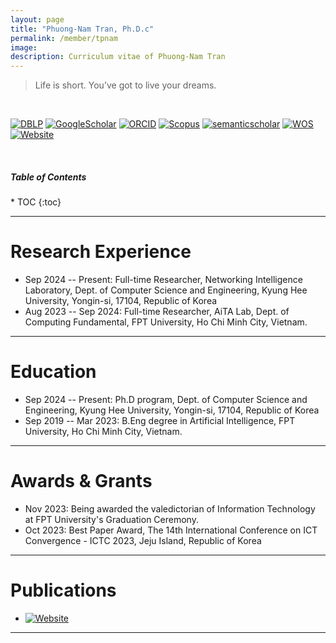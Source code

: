 ```yaml
---
layout: page
title: "Phuong-Nam Tran, Ph.D.c"
permalink: /member/tpnam
image: 
description: Curriculum vitae of Phuong-Nam Tran
---
```


> Life is short. You’ve got to live your dreams.

<br>

[![DBLP](https://img.shields.io/badge/DBLP-004F9F?style=flat-square&logo=dblp)](https://dblp.uni-trier.de/pid/176/9582-1.html) 
[![GoogleScholar](https://img.shields.io/badge/Google%20Scholar-4285F4?style=flat-square&logo=Google+Scholar&logoColor=white)](https://scholar.google.com/citations?user=NKbwDD8AAAAJ) 
[![ORCID](https://img.shields.io/badge/ORCID-A6CE39?style=flat-square&logo=ORCID&logoColor=white)](https://orcid.org/0009-0009-6551-9106) 
[![Scopus](https://img.shields.io/badge/Scopus%20Author%20ID-E9711C?style=flat-square&logo=Scopus&logoColor=white)](https://www.scopus.com/authid/detail.uri?authorId=57185035100&logoColor=white) 
[![semanticscholar](https://img.shields.io/badge/Semantic%20Scholar-336699?style=flat-square&logo=semantic+scholar&logoColor=white)](https://www.semanticscholar.org/author/Phuong-Nam-Tran/2280926816)
[![WOS](https://img.shields.io/badge/Web%20of%20Science-black?style=flat-square&logo=Clarivate&logoColor=white)](https://www.webofscience.com/wos/author/record/KIG-2009-2024) 
[![Website](https://img.shields.io/badge/-Personal%20Page-0C2E86?style=flat-square&logo=%2Fe%2F&logoColor=FFFFFF)](https://tpnam0901.github.io/)

<br>

<h5>Table of Contents</h5>
* TOC
{:toc}

***

Research Experience
============
* Sep 2024 -- Present: Full-time Researcher, Networking Intelligence Laboratory, Dept. of Computer Science and Engineering, Kyung Hee University, Yongin-si, 17104, Republic of Korea
* Aug 2023 -- Sep 2024: Full-time Researcher, AiTA Lab, Dept. of Computing Fundamental, FPT University, Ho Chi Minh City, Vietnam.

***

Education
============
* Sep 2024 -- Present: Ph.D program, Dept. of Computer Science and Engineering, Kyung Hee University, Yongin-si, 17104, Republic of Korea
* Sep 2019 -- Mar 2023: B.Eng degree in Artificial Intelligence, FPT University, Ho Chi Minh City, Vietnam.

***

Awards & Grants
============
* Nov 2023: Being awarded the valedictorian of Information Technology at FPT University's Graduation Ceremony.
* Oct 2023: Best Paper Award, The 14th International Conference on ICT Convergence - ICTC 2023, Jeju Island, Republic of Korea

***

Publications
============
* [![Website](https://img.shields.io/badge/-Personal%20Page-0C2E86?style=flat-square&logo=%2Fe%2F&logoColor=FFFFFF)](https://tpnam0901.github.io/)
***

